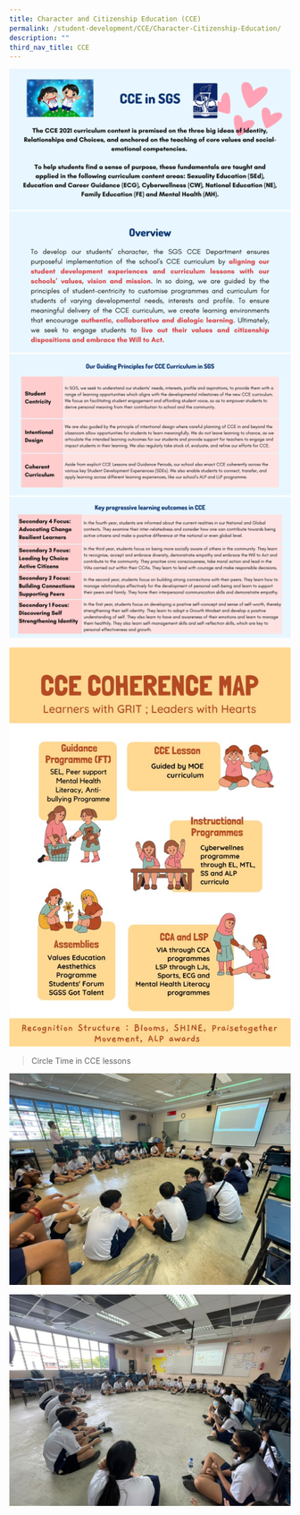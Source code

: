 ```yaml
---
title: Character and Citizenship Education (CCE)
permalink: /student-development/CCE/Character-Citizenship-Education/
description: ""
third_nav_title: CCE
---
```

![](/images/CCE1.png)![](/images/CCE2.png)![](/images/CCE3.png)![](/images/CCE4.png)

![](/images/CCE5.jpeg)

 >Circle Time in CCE lessons
 
![](/images/CCE6.jpeg)

![](/images/CCE7.jpeg)